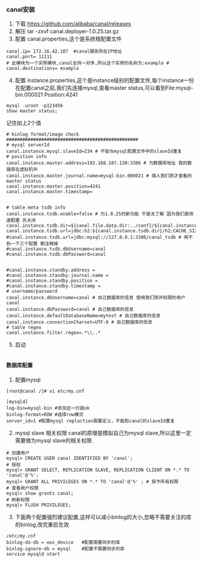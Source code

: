 ### canal安装

1. 下载 https://github.com/alibaba/canal/releases
2. 解压 tar -zxvf canal.deployer-1.0.25.tar.gz 
3. 配置 canal.properties,这个是系统根配置文件
```
canal.ip= 172.16.42.107  #canal服务所在IP地址
canal.port= 11111 
# 此模块为一个实例模块,canal支持一对多,所以这个实例的名称为:example #
canal.destinations= example
```
4. 配置 instance.properties,这个是instance级别的配置文件,每个instance一份  
   在配置canal之前,我们先连接mysql,查看master status,可以看到File:mysql-bin.000021 Position:4241 
```
mysql -uroot -p123456
show master status;
```
记住如上2个值
```
# binlog format/image check
#################################################
# mysql serverId
canal.instance.mysql.slaveId=234 # 不能与mysql配置文件中的slaveId重复
# position info
canal.instance.master.address=192.168.187.130:3306 # 为数据库地址 我的数据库在虚拟机中
canal.instance.master.journal.name=mysql-bin.000021 # 填入我们刚才查看的master status
canal.instance.master.position=4241
canal.instance.master.timestamp=
  
 
# table meta tsdb info
canal.instance.tsdb.enable=false # 为1.0.25的新功能 不是太了解 因为我们是快速配置 先关闭
canal.instance.tsdb.dir=${canal.file.data.dir:../conf}/${canal.instance.destination:}
canal.instance.tsdb.url=jdbc:h2:${canal.instance.tsdb.dir}/h2;CACHE_SIZE=1000;MODE=MYSQL;
#canal.instance.tsdb.url=jdbc:mysql://127.0.0.1:3306/canal_tsdb # 用不到一下三个配置 都注释掉
#canal.instance.tsdb.dbUsername=canal
#canal.instance.tsdb.dbPassword=canal
 
 
#canal.instance.standby.address =
#canal.instance.standby.journal.name =
#canal.instance.standby.position =
#canal.instance.standby.timestamp =
# username/password
canal.instance.dbUsername=canal # 自己数据库的信息 使用我们刚开权限的用户 canal
canal.instance.dbPassword=canal # 自己数据库的信息
canal.instance.defaultDatabaseName=mytest # 自己数据库的信息
canal.instance.connectionCharset=UTF-8 # 自己数据库的信息
# table regex
canal.instance.filter.regex=.*\\..*
```
5. 启动
```

```

#### 数据库配置
1. 配置mysql
```
[root@canal /]# vi etc/my.cnf

[mysqld]
log-bin=mysql-bin #添加这一行就ok
binlog-format=ROW #选择row模式
server_id=1 #配置mysql replaction需要定义，不能和canal的slaveId重复
```
2. mysql slave 相关权限
canal的原理是模拟自己为mysql slave,所以这里一定需要做为mysql slave的相关权限.
```
# 创建用户
mysql> CREATE USER canal IDENTIFIED BY 'canal';  
# 授权
mysql> GRANT SELECT, REPLICATION SLAVE, REPLICATION CLIENT ON *.* TO 'canal'@'%';
mysql> GRANT ALL PRIVILEGES ON *.* TO 'canal'@'%' ; # 授予所有权限
# 查看用户权限
mysql> show grants canal;
# 刷新权限
mysql> FLUSH PRIVILEGES;
```
3. 下面两个配置强烈建议配置,这样可以减小binlog的大小,忽略不需要关注的库的binlog,改完重启生效
```
/etc/my.cnf
binlog-do-db = oos_device   #配置需要同步的库
binlog-ignore-db = mysql    #配置不需要同步的库
service mysqld start
```
 
